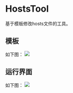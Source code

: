 # HostsTool
基于模板修改hosts文件的工具。

## 模板
如下图：
![](http://note.youdao.com/yws/public/resource/4594e1d4d8d4b6e428ecf37c62f794e9/xmlnote/E693E49A5A8644AEA654E3F8D59DE986/16241)

## 运行界面
如下图：
![](http://note.youdao.com/yws/public/resource/4594e1d4d8d4b6e428ecf37c62f794e9/xmlnote/E20EE70D84A449259E5F290540372070/16238)
